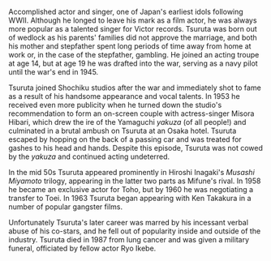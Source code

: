 <!-- Koji Tsuruta -->

Accomplished actor and singer, one of Japan's earliest idols following WWII. Although he longed to leave his mark as a film actor, he was always more popular as a talented singer for Victor records. Tsuruta was born out of wedlock as his parents' families did not approve the marriage, and both his mother and stepfather spent long periods of time away from home at work or, in the case of the stepfather, gambling. He joined an acting troupe at age 14, but at age 19 he was drafted into the war, serving as a navy pilot until the war's end in 1945.

Tsuruta joined Shochiku studios after the war and immediately shot to fame as a result of his handsome appearance and vocal talents. In 1953 he received even more publicity when he turned down the studio's recommendation to form an on-screen couple with actress-singer Misora Hibari, which drew the ire of the Yamaguchi _yakuza_ (of all people!) and culminated in a brutal ambush on Tsuruta at an Osaka hotel. Tsuruta escaped by hopping on the back of a passing car and was treated for gashes to his head and hands. Despite this episode, Tsuruta was not cowed by the _yakuza_ and continued acting undeterred.

In the mid 50s Tsuruta appeared prominently in Hiroshi Inagaki's _Musashi Miyamoto_ trilogy, appearing in the latter two parts as Mifune's rival. In 1958 he became an exclusive actor for Toho, but by 1960 he was negotiating a transfer to Toei. In 1963 Tsuruta began appearing with Ken Takakura in a number of popular gangster films.

Unfortunately Tsuruta's later career was marred by his incessant verbal abuse of his co-stars, and he fell out of popularity inside and outside of the industry. Tsuruta died in 1987 from lung cancer and was given a military funeral, officiated by fellow actor Ryo Ikebe.
